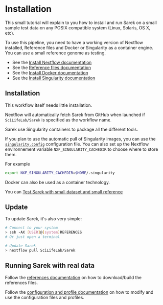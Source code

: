 # Installation

This small tutorial will explain to you how to install and run Sarek on a small sample test data on any POSIX compatible system (Linux, Solaris, OS X, etc).

To use this pipeline, you need to have a working version of Nextflow installed, Reference files and Docker or Singularity as a container engine.
You can use a small reference genome as testing.

- See the [Install Nextflow documentation](https://www.nextflow.io/docs/latest/getstarted.html#installation)
- See the [Reference files documentation](REFERENCES.md)
- See the [Install Docker documentation](https://docs.docker.com/engine/installation/linux/ubuntu/#install-docker)
- See the [Install Singularity documentation](http://singularity.lbl.gov/install-linux)

## Installation

This workflow itself needs little installation.

Nextflow will automatically fetch Sarek from GitHub when launched if `SciLifeLab/Sarek` is specified as the workflow name.

Sarek use Singularity containers to package all the different tools.

If you plan to use the automatic pull of Singularity images, you can use the [`singularity.config`](../configuration/singularity.config) configuration file. You can also set up the Nextflow environnement variable `NXF_SINGULARITY_CACHEDIR` to choose where to store them.

For example
```bash
export NXF_SINGULARITY_CACHEDIR=$HOME/.singularity
```

Docker can also be used as a container technology.

You can [Test Sarek with small dataset and small reference](https://github.com/SciLifeLab/Sarek/blob/master/docs/TESTS.md)

## Update

To update Sarek, it's also very simple:


```bash
# Connect to your system
> ssh -AX [USER]@[system]REFERENCES
# Or just open a terminal

# Update Sarek
> nextflow pull SciLifeLab/Sarek
```

## Running Sarek with real data

Follow the [references documentation](REFERENCES.md) on how to download/build the references files.

Follow the [configuration and profile documentation](CONFIG.md) on how to modify and use the configuration files and profiles.
